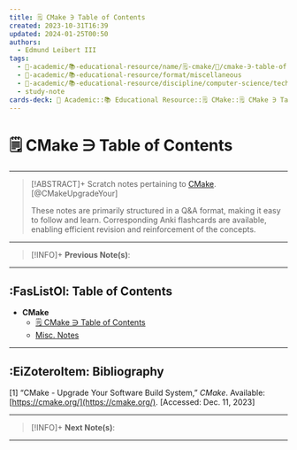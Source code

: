 ```yaml
---
title: 🗒️ CMake ∋ Table of Contents
created: 2023-10-31T16:39
updated: 2024-01-25T00:50
authors:
  - Edmund Leibert III
tags:
  - 🔴-academic/📚-educational-resource/name/🗒️-cmake/🔖/cmake-∋-table-of-contents
  - 🔴-academic/📚-educational-resource/format/miscellaneous
  - 🔴-academic/📚-educational-resource/discipline/computer-science/technology/cmake
  - study-note
cards-deck: 🔴 Academic::📚 Educational Resource::🗒️ CMake::🗒️ CMake ∋ Table of Contents
---
```


# 🗒️ CMake ∋ Table of Contents

---

> [!ABSTRACT]+ 
> Scratch notes pertaining to [CMake](https://cmake.org/). [@CMakeUpgradeYour]
> 
> These notes are primarily structured in a Q&A format, making it easy to follow and learn. Corresponding Anki flashcards are available, enabling efficient revision and reinforcement of the concepts.

---

> [!INFO]+ 
> **Previous Note(s)**:
> 

---

## :FasListOl: Table of Contents

- **CMake**
	- [🗒️ CMake ∋ Table of Contents](the-vault/src/🔴%20Academic/📚%20Educational%20Resources/🗒️%20CMake/🗒️%20CMake%20∋%20Table%20of%20Contents.md)
	- [Misc. Notes](the-vault/src/🔴%20Academic/📚%20Educational%20Resources/🗒️%20CMake/Misc.%20Notes.md)

---

## :EiZoteroItem: Bibliography

\[1\]
“CMake - Upgrade Your Software Build System,” _CMake_. Available: [https://cmake.org/](https://cmake.org/). [Accessed: Dec. 11, 2023]

---

> [!INFO]+
> **Next Note(s)**:
> 

---
